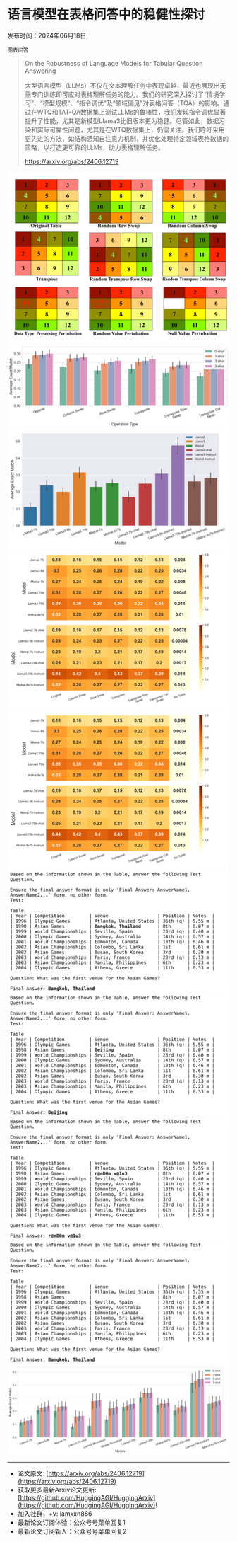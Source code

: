 # 语言模型在表格问答中的稳健性探讨
发布时间：2024年06月18日

`图表问答`
> On the Robustness of Language Models for Tabular Question Answering
>
> 大型语言模型（LLMs）不仅在文本理解任务中表现卓越，最近也展现出无需专门训练即可应对表格理解任务的能力。我们的研究深入探讨了“情境学习”、“模型规模”、“指令调优”及“领域偏见”对表格问答（TQA）的影响。通过在WTQ和TAT-QA数据集上测试LLMs的鲁棒性，我们发现指令调优显著提升了性能，尤其是新模型Llama3比旧版本更为稳健。尽管如此，数据污染和实际可靠性问题，尤其是在WTQ数据集上，仍需关注。我们呼吁采用更先进的方法，如结构感知自注意力机制，并优化处理特定领域表格数据的策略，以打造更可靠的LLMs，助力表格理解任务。
>
> https://arxiv.org/abs/2406.12719

![](https://raw.githubusercontent.com/HuggingAGI/HuggingArxiv/main/paper_images/2406.12719/x1.png)
![](https://raw.githubusercontent.com/HuggingAGI/HuggingArxiv/main/paper_images/2406.12719/avg_fewshot_operation.png)
![](https://raw.githubusercontent.com/HuggingAGI/HuggingArxiv/main/paper_images/2406.12719/small_vs_large_fewshot_3_table_aug.png)
![](https://raw.githubusercontent.com/HuggingAGI/HuggingArxiv/main/paper_images/2406.12719/original_vs_finedtuned_fewshot_3_table_aug.png)
![](https://raw.githubusercontent.com/HuggingAGI/HuggingArxiv/main/paper_images/2406.12719/original_vs_finedtuned_fewshot_3_table_aug.png)
![](https://raw.githubusercontent.com/HuggingAGI/HuggingArxiv/main/paper_images/2406.12719/x2.png)
![](https://raw.githubusercontent.com/HuggingAGI/HuggingArxiv/main/paper_images/2406.12719/x3.png)
![](https://raw.githubusercontent.com/HuggingAGI/HuggingArxiv/main/paper_images/2406.12719/x4.png)
![](https://raw.githubusercontent.com/HuggingAGI/HuggingArxiv/main/paper_images/2406.12719/x5.png)
![](https://raw.githubusercontent.com/HuggingAGI/HuggingArxiv/main/paper_images/2406.12719/avg_fewshot_model.png)

<hr />

- 论文原文: [https://arxiv.org/abs/2406.12719](https://arxiv.org/abs/2406.12719)
- 获取更多最新Arxiv论文更新: [https://github.com/HuggingAGI/HuggingArxiv](https://github.com/HuggingAGI/HuggingArxiv)!
- 加入社群，+v: iamxxn886
- 最新论文订阅体验：公众号号菜单回复1
- 最新论文订阅新人：公众号号菜单回复2